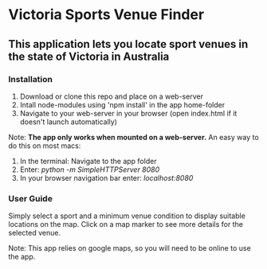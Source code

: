 # Victoria Sports Venue Finder

## This application lets you locate sport venues in the state of Victoria in Australia

### Installation
1. Download or clone this repo and place on a web-server
2. Intall node-modules using 'npm install' in the app home-folder
3. Navigate to your web-server in your browser (open index.html if it doesn't launch automatically)


Note: **The app only works when mounted on a web-server.**
An easy way to do this on most macs:
1. In the terminal: Navigate to the app folder
2. Enter: *python -m SimpleHTTPServer 8080*
3. In your browser navigation bar enter: *localhost:8080*


### User Guide
Simply select a sport and a minimum venue condition to display suitable locations on the map.
Click on a map marker to see more details for the selected venue.

Note: This app relies on google maps, so you will need to be online to use the app.

